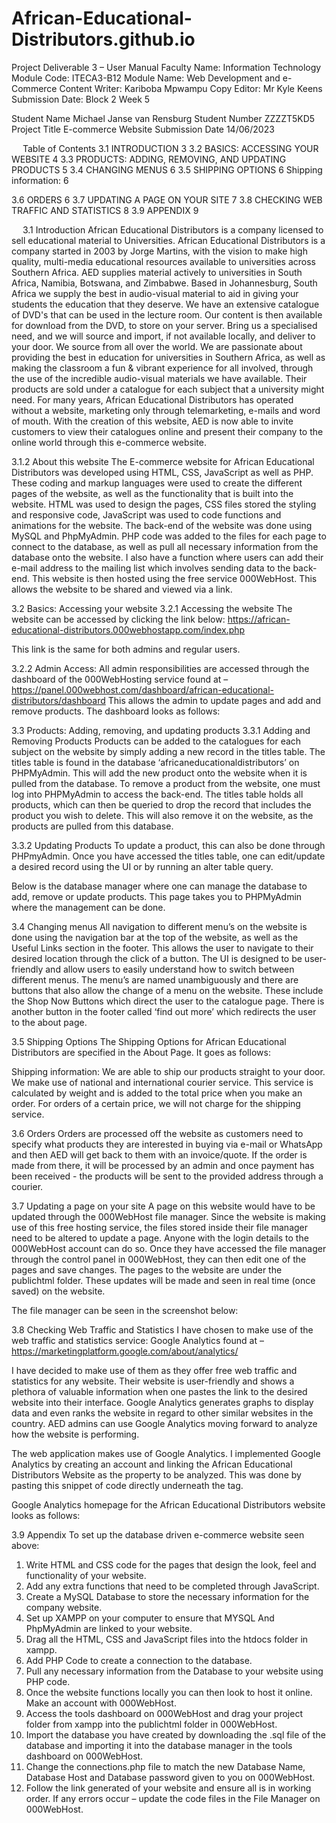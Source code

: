 # African-Educational-Distributors.github.io
Project Deliverable 3 – User Manual 
Faculty Name: 	Information Technology
Module Code: 	ITECA3-B12
Module Name: 	Web Development and e-Commerce 
Content Writer: 	Kariboba Mpwampu
Copy Editor: 	Mr Kyle Keens
Submission Date: 	Block 2 Week 5

Student Name	Michael Janse van Rensburg
Student Number	ZZZZT5KD5
Project Title	E-commerce Website
Submission Date	14/06/2023


 
Table of Contents
3.1	INTRODUCTION	3
3.2	BASICS: ACCESSING YOUR WEBSITE	4
3.3	PRODUCTS: ADDING, REMOVING, AND UPDATING PRODUCTS	5
3.4	CHANGING MENUS	6
3.5	SHIPPING OPTIONS	6
Shipping information:	6


3.6	ORDERS	6
3.7	UPDATING A PAGE ON YOUR SITE	7
3.8	CHECKING WEB TRAFFIC AND STATISTICS	8
3.9	APPENDIX	9

 
3.1	Introduction
African Educational Distributors is a company licensed to sell educational material to
Universities. African Educational Distributors is a company started in 2003 by Jorge Martins, with the vision to make high quality, multi-media educational resources available to universities across Southern Africa. AED supplies material actively to universities in South Africa, Namibia, Botswana, and Zimbabwe. Based in Johannesburg, South Africa we supply the best in audio-visual material to aid in giving your students the education that they deserve. We have an extensive catalogue of DVD's that can be used in the lecture room. Our content is then available for download from the DVD, to store on your server. Bring us a specialised need, and we will source and import, if not available locally, and deliver to your door. We source from all over the world. We are passionate about providing the best in education for universities in Southern Africa, as well as making the classroom a fun & vibrant experience for all involved, through the use of the incredible audio-visual materials we have available. Their products are sold under a catalogue for each subject that a university might need. For many years, African Educational Distributors has operated without a website, marketing only through telemarketing, e-mails and word of mouth. With the creation of this website, AED is now able to invite customers to view their catalogues online and present their company to the online world through this e-commerce website.


3.1.2	About this website
The E-commerce website for African Educational Distributors was developed using HTML, CSS, JavaScript as well as PHP. These coding and markup languages were used to create the different pages of the website, as well as the functionality that is built into the website. HTML was used to design the pages, CSS files stored the styling and responsive code, JavaScript was used to code functions and animations for the website. The back-end of the website was done using MySQL and PhpMyAdmin. PHP code was added to the files for each page to connect to the database, as well as pull all necessary information from the database onto the website. I also have a function where users can add their e-mail address to the mailing list which involves sending data to the back-end. This website is then hosted using the free service 000WebHost. This allows the website to be shared and viewed via a link.

3.2	Basics: Accessing your website 
3.2.1	Accessing the website
The website can be accessed by clicking the link below:
https://african-educational-distributors.000webhostapp.com/index.php

This link is the same for both admins and regular users.

3.2.2 Admin Access:
All admin responsibilities are accessed through the dashboard of the 000WebHosting service found at – 
https://panel.000webhost.com/dashboard/african-educational-distributors/dashboard
This allows the admin to update pages and add and remove products. The dashboard looks as follows:
 




3.3	Products: Adding, removing, and updating products
3.3.1	Adding and Removing Products
Products can be added to the catalogues for each subject on the website by simply adding a new record in the titles table. The titles table is found in the database ‘africaneducationaldistributors’ on PHPMyAdmin. This will add the new product onto the website when it is pulled from the database. 
To remove a product from the website, one must log into PHPMyAdmin to access the back-end. The titles table holds all products, which can then be queried to drop the record that includes the product you wish to delete. This will also remove it on the website, as the products are pulled from this database.

3.3.2	Updating Products
To update a product, this can also be done through PHPmyAdmin. Once you have accessed the titles table, one can edit/update a desired record using the UI or by running an alter table query.

Below is the database manager where one can manage the database to add, remove or update products. This page takes you to PHPMyAdmin where the management can be done.

 




3.4	Changing menus
All navigation to different menu’s on the website is done using the navigation bar at the top of the website, as well as the Useful Links section in the footer. This allows the user to navigate to their desired location through the click of a button. The UI is designed to be user-friendly and allow users to easily understand how to switch between different menus. The menu’s are named unambiguously and there are buttons that also allow the change of a menu on the website. These include the Shop Now Buttons which direct the user to the catalogue page. There is another button in the footer called ‘find out more’ which redirects the user to the about page.


3.5	Shipping Options
The Shipping Options for African Educational Distributors are specified in the About Page. It goes as follows:

Shipping information:
We are able to ship our products straight to your door. We make use of national and international courier service. This service is calculated by weight and is added to the total price when you make an order. For orders of a certain price, we will not charge for the shipping service.

3.6	Orders
Orders are processed off the website as customers need to specify what products they are interested in buying via e-mail or WhatsApp and then AED will get back to them with an invoice/quote. If the order is made from there, it will be processed by an admin and once payment has been received - the products will be sent to the provided address through a courier. 



3.7	Updating a page on your site
A page on this website would have to be updated through the 000WebHost file manager. Since the website is making use of this free hosting service, the files stored inside their file manager need to be altered to update a page. Anyone with the login details to the 000WebHost account can do so. Once they have accessed the file manager through the control panel in 000WebHost, they can then edit one of the pages and save changes. The pages to the website are under the publichtml folder. These updates will be made and seen in real time (once saved) on the website.

The file manager can be seen in the screenshot below:
 










3.8	Checking Web Traffic and Statistics
I have chosen to make use of the web traffic and statistics service: Google Analytics found at –
https://marketingplatform.google.com/about/analytics/

I have decided to make use of them as they offer free web traffic and statistics for any website. Their website is user-friendly and shows a plethora of valuable information when one pastes the link to the desired website into their interface. Google Analytics generates graphs to display data and even ranks the website in regard to other similar websites in the country. AED admins can use Google Analytics moving forward to analyze how the website is performing.

The web application makes use of Google Analytics. I implemented Google Analytics by creating an account and linking the African Educational Distributors Website as the property to be analyzed. This was done by pasting this snippet of code directly underneath the <head> tag.

<!-- Google tag (gtag.js) --> <script async src="https://www.googletagmanager.com/gtag/js?id=G-3N26DTD32X"></script> <script> window.dataLayer = window.dataLayer || []; function gtag(){dataLayer.push(arguments);} gtag('js', new Date()); gtag('config', 'G-3N26DTD32X'); </script>

Google Analytics homepage for the African Educational Distributors website looks as follows:
 

3.9	Appendix
To set up the database driven e-commerce website seen above:

1.	Write HTML and CSS code for the pages that design the look, feel and functionality of your website.
2.	Add any extra functions that need to be completed through JavaScript.
3.	Create a MySQL Database to store the necessary information for the company website.
4.	Set up XAMPP on your computer to ensure that MYSQL And PhpMyAdmin are linked to your website.
5.	Drag all the HTML, CSS and JavaScript files into the htdocs folder in xampp.
6.	Add PHP Code to create a connection to the database.
7.	Pull any necessary information from the Database to your website using PHP code.
8.	Once the website functions locally you can then look to host it online. Make an account with 000WebHost.
9.	Access the tools dashboard on 000WebHost and drag your project folder from xampp into the publichtml folder in 000WebHost.
10.	Import the database you have created by downloading the .sql file of the database and importing it into the database manager in the tools dashboard on 000WebHost.
11.	Change the connections.php file to match the new Database Name, Database Host and Database password given to you on 000WebHost.
12.	Follow the link generated of your website and ensure all is in working order. If any errors occur – update the code files in the File Manager on 000WebHost.
